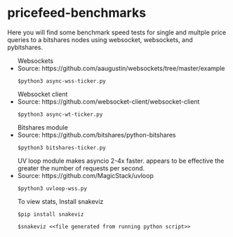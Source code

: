 # pricefeed-benchmarks

Here you will find some benchmark speed tests for single and multple price queries to a bitshares
nodes using websocket, websockets, and pybitshares. 

<ul>
Websockets
<li> Source: https://github.com/aaugustin/websockets/tree/master/example

`$python3 async-wss-ticker.py`
</ul>

<ul>
Websocket client
<li> Source: https://github.com/websocket-client/websocket-client

`$python3 async-wt-ticker.py`
</ul>

<ul>
Bitshares module
<li> Source: https://github.com/bitshares/python-bitshares

`$python3 bitshares-ticker.py`
</ul>

<ul>
UV loop module makes asyncio 2-4x faster. appears to be effective the greater the number of requests per second. 
<li> Source: https://github.com/MagicStack/uvloop

`$python3 uvloop-wss.py`
</ul>

<ul>To view stats, Install snakeviz

`$pip install snakeviz`

`$snakeviz <<file generated from running python script>>`


